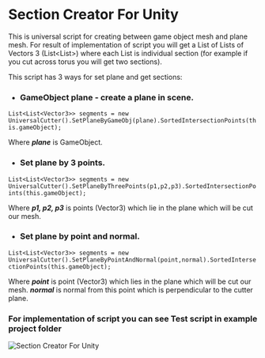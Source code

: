 # Section Creator For Unity
This is universal script for creating between game object mesh and plane mesh.
For result of implementation of script you will get a List of Lists of Vectors 3 (List<List<Vector3>>) where each
List<Vector3> is individual section (for example if you cut across torus you will get two sections).

This script has 3 ways for set plane and get sections:
* ### GameObject plane - create a plane in scene. 

```List<List<Vector3>> segments = new UniversalCutter().SetPlaneByGameObj(plane).SortedIntersectionPoints(this.gameObject);```
      
Where ***plane*** is GameObject.

* ### Set plane by 3 points. 

```List<List<Vector3>> segments = new UniversalCutter().SetPlaneByThreePoints(p1,p2,p3).SortedIntersectionPoints(this.gameObject);```
      
Where ***p1, p2, p3*** is points (Vector3) which lie in the plane which will be cut our mesh.

* ### Set plane by point and normal.

```List<List<Vector3>> segments = new UniversalCutter().SetPlaneByPointAndNormal(point,normal).SortedIntersectionPoints(this.gameObject);```
      
Where ***point*** is point (Vector3) which lies in the plane which will be cut our mesh.
***normal*** is normal from this point which is perpendicular to the cutter plane.
      
### For implementation of script you can see Test script in example project folder


![Section Creator For Unity](https://i.imgur.com/c4LYyKs.png)
